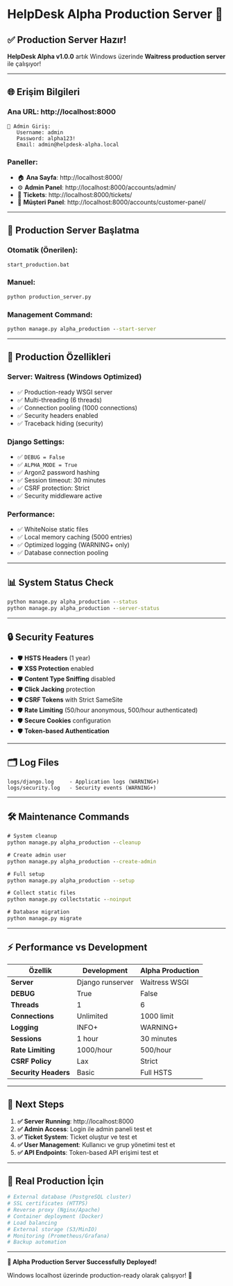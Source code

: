 # HelpDesk Alpha Production Server 🚀

## ✅ Production Server Hazır!

**HelpDesk Alpha v1.0.0** artık Windows üzerinde **Waitress production server** ile çalışıyor!

---

## 🌐 **Erişim Bilgileri**

### **Ana URL**: http://localhost:8000

```
👤 Admin Giriş:
   Username: admin
   Password: alpha123!
   Email: admin@helpdesk-alpha.local
```

### **Paneller**:
- 🏠 **Ana Sayfa**: http://localhost:8000/
- ⚙️ **Admin Panel**: http://localhost:8000/accounts/admin/
- 🎫 **Tickets**: http://localhost:8000/tickets/
- 👥 **Müşteri Panel**: http://localhost:8000/accounts/customer-panel/

---

## 🚀 **Production Server Başlatma**

### **Otomatik (Önerilen)**:
```cmd
start_production.bat
```

### **Manuel**:
```cmd
python production_server.py
```

### **Management Command**:
```cmd
python manage.py alpha_production --start-server
```

---

## 🔧 **Production Özellikleri**

### **Server: Waitress (Windows Optimized)**
- ✅ Production-ready WSGI server
- ✅ Multi-threading (6 threads)
- ✅ Connection pooling (1000 connections)
- ✅ Security headers enabled
- ✅ Traceback hiding (security)

### **Django Settings**:
- ✅ `DEBUG = False`
- ✅ `ALPHA_MODE = True`
- ✅ Argon2 password hashing
- ✅ Session timeout: 30 minutes
- ✅ CSRF protection: Strict
- ✅ Security middleware active

### **Performance**:
- ✅ WhiteNoise static files
- ✅ Local memory caching (5000 entries)
- ✅ Optimized logging (WARNING+ only)
- ✅ Database connection pooling

---

## 📊 **System Status Check**

```cmd
python manage.py alpha_production --status
python manage.py alpha_production --server-status
```

---

## 🔒 **Security Features**

- 🛡️ **HSTS Headers** (1 year)
- 🛡️ **XSS Protection** enabled
- 🛡️ **Content Type Sniffing** disabled
- 🛡️ **Click Jacking** protection
- 🛡️ **CSRF Tokens** with Strict SameSite
- 🛡️ **Rate Limiting** (50/hour anonymous, 500/hour authenticated)
- 🛡️ **Secure Cookies** configuration
- 🛡️ **Token-based Authentication**

---

## 🗂️ **Log Files**

```
logs/django.log     - Application logs (WARNING+)
logs/security.log   - Security events (WARNING+)
```

---

## 🛠️ **Maintenance Commands**

```cmd
# System cleanup
python manage.py alpha_production --cleanup

# Create admin user
python manage.py alpha_production --create-admin

# Full setup
python manage.py alpha_production --setup

# Collect static files
python manage.py collectstatic --noinput

# Database migration
python manage.py migrate
```

---

## ⚡ **Performance vs Development**

| **Özellik** | **Development** | **Alpha Production** |
|-------------|----------------|---------------------|
| **Server** | Django runserver | Waitress WSGI |
| **DEBUG** | True | False |
| **Threads** | 1 | 6 |
| **Connections** | Unlimited | 1000 limit |
| **Logging** | INFO+ | WARNING+ |
| **Sessions** | 1 hour | 30 minutes |
| **Rate Limiting** | 1000/hour | 500/hour |
| **CSRF Policy** | Lax | Strict |
| **Security Headers** | Basic | Full HSTS |

---

## 🚦 **Next Steps**

1. **✅ Server Running**: http://localhost:8000
2. **✅ Admin Access**: Login ile admin paneli test et
3. **✅ Ticket System**: Ticket oluştur ve test et
4. **✅ User Management**: Kullanıcı ve grup yönetimi test et
5. **✅ API Endpoints**: Token-based API erişimi test et

---

## 🎯 **Real Production İçin**

```bash
# External database (PostgreSQL cluster)
# SSL certificates (HTTPS)
# Reverse proxy (Nginx/Apache)
# Container deployment (Docker)
# Load balancing
# External storage (S3/MinIO)
# Monitoring (Prometheus/Grafana)
# Backup automation
```

---

**🎉 Alpha Production Server Successfully Deployed!**

Windows localhost üzerinde production-ready olarak çalışıyor! 🚀